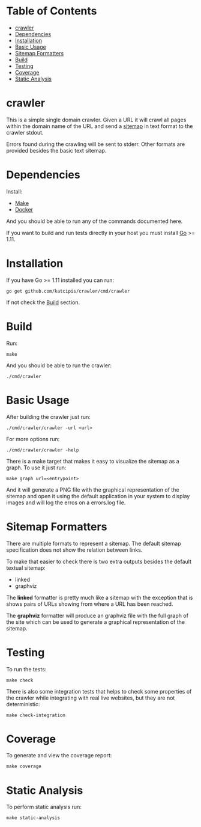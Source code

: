 <!-- mdtocstart -->

# Table of Contents

- [crawler](#crawler)
- [Dependencies](#dependencies)
- [Installation](#installation)
- [Basic Usage](#basic-usage)
- [Sitemap Formatters](#sitemap-formatters)
- [Build](#build)
- [Testing](#testing)
- [Coverage](#coverage)
- [Static Analysis](#static-analysis)

<!-- mdtocend -->

# crawler

This is a simple single domain crawler.
Given a URL it will crawl all pages within the domain name of the URL
and send a [sitemap](https://www.sitemaps.org/protocol.html)
in text format to the crawler stdout.

Errors found during the crawling will be sent to stderr.
Other formats are provided besides the basic text sitemap.


# Dependencies

Install:

* [Make](https://www.gnu.org/software/make/)
* [Docker](https://www.docker.com/)

And you should be able to run any of the commands documented here.

If you want to build and run tests directly in your host you
must install [Go](https://golang.org/) >= 1.11.


# Installation

If you have Go >= 1.11 installed you can run:

```
go get github.com/katcipis/crawler/cmd/crawler
```

If not check the [Build](#build) section.


# Build

Run:

```
make
```

And you should be able to run the crawler:

```
./cmd/crawler
```


# Basic Usage

After building the crawler just run:

```
./cmd/crawler/crawler -url <url>
```


For more options run:

```
./cmd/crawler/crawler -help
```

There is a make target that makes it easy to visualize the sitemap
as a graph. To use it just run:

```
make graph url=<entrypoint>
```

And it will generate a PNG file with the graphical representation
of the sitemap and open it using the default application in your
system to display images and will log the erros on a errors.log file.


# Sitemap Formatters

There are multiple formats to represent a sitemap. The default
sitemap specification does not show the relation between links.

To make that easier to check there is two extra outputs besides
the default textual sitemap:

* linked
* graphviz

The **linked** formatter is pretty much like a sitemap with the
exception that is shows pairs of URLs showing from where a URL
has been reached.

The **graphviz** formatter will produce an graphviz file with
the full graph of the site which can be used to generate
a graphical representation of the sitemap.


# Testing

To run the tests:

```
make check
```

There is also some integration tests that helps to check some
properties of the crawler while integrating with real live
websites, but they are not deterministic:

```
make check-integration
```

# Coverage

To generate and view the coverage report:

```
make coverage
```

# Static Analysis

To perform static analysis run:

```
make static-analysis
```
